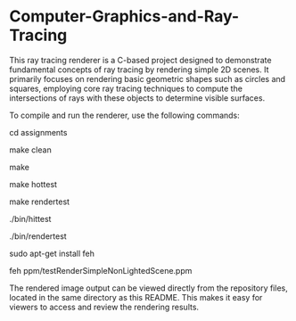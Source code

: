 # Computer-Graphics-and-Ray-Tracing
This ray tracing renderer is a C-based project designed to demonstrate fundamental concepts of ray tracing by rendering simple 2D scenes. It primarily focuses on rendering basic geometric shapes such as circles and squares, employing core ray tracing techniques to compute the intersections of rays with these objects to determine visible surfaces.

To compile and run the renderer, use the following commands:

cd assignments

make clean

make

make hottest

make rendertest

./bin/hittest

./bin/rendertest

sudo apt-get install feh

feh ppm/testRenderSimpleNonLightedScene.ppm

The rendered image output can be viewed directly from the repository files, located in the same directory as this README. This makes it easy for viewers to access and review the rendering results.
